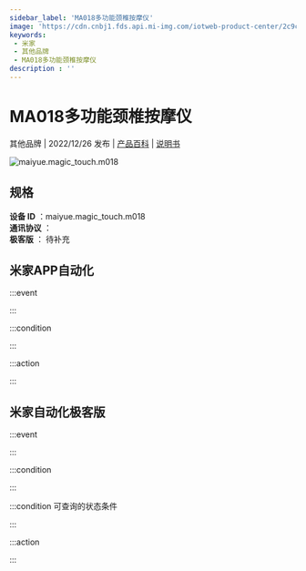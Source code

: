 ```yaml
---
sidebar_label: 'MA018多功能颈椎按摩仪'
image: 'https://cdn.cnbj1.fds.api.mi-img.com/iotweb-product-center/2c9ca12417143ad8a6344c2ef18270c6_1666670198058.png?GalaxyAccessKeyId=AKVGLQWBOVIRQ3XLEW&Expires=9223372036854775807&Signature=3mgCzAsIgtwAYH902UYye3rfk5w='
keywords: 
 - 米家
 - 其他品牌
 - MA018多功能颈椎按摩仪
description : ''
---
```

# MA018多功能颈椎按摩仪

其他品牌 | 2022/12/26 发布 | [产品百科](https://home.mi.com/webapp/content/baike/product/index.html?model=maiyue.magic_touch.m018/) | [说明书](https://home.mi.com/views/introduction.html?model=maiyue.magic_touch.m018&region=cn)

![maiyue.magic_touch.m018](https://cdn.cnbj1.fds.api.mi-img.com/iotweb-product-center/2c9ca12417143ad8a6344c2ef18270c6_1666670198058.png?GalaxyAccessKeyId=AKVGLQWBOVIRQ3XLEW&Expires=9223372036854775807&Signature=3mgCzAsIgtwAYH902UYye3rfk5w=)

## 规格  
> 
**设备 ID** ：maiyue.magic_touch.m018  
**通讯协议** ：  
**极客版**  ： 待补充 


## 米家APP自动化  

:::event  

:::

:::condition  

:::

:::action   

:::

## 米家自动化极客版  

:::event  

:::

:::condition  

:::

:::condition 可查询的状态条件  

:::

:::action  

:::

        
